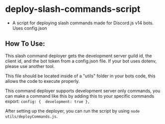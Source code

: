 # deploy-slash-commands-script
- A script for deploying slash commands made for Discord.js v14 bots. Uses config.json

## How To Use:
This slash command deployer gets the development server guild id, the client id, and the bot token from a config.json file. If your bot uses dotenv, please use another tool.

This file should be located inside of a "utils" folder in your bots code, this allows the code to execute properly.

This command deployer supports development server only commands, you can make a command like this by adding this to your specific commands export:
`config: { 
development: true
},`

After setting up the deployer, you can run the script by using `node utils/deployCommands.js`.
